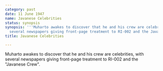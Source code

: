 ```yaml
---
category: past
date: 11 June 1947
name: Javanese Celebrities
status: synopsis
synopsis: '''Muharto awakes to discover that he and his crew are celebrities, with
  several newspapers giving front-page treatment to RI-002 and the Javanese Crew.'''
title: Javanese Celebrities

---
```




Muharto awakes to discover that he and his crew are
celebrities, with several newspapers giving front-page treatment to
RI-002 and the "Javanese Crew".
